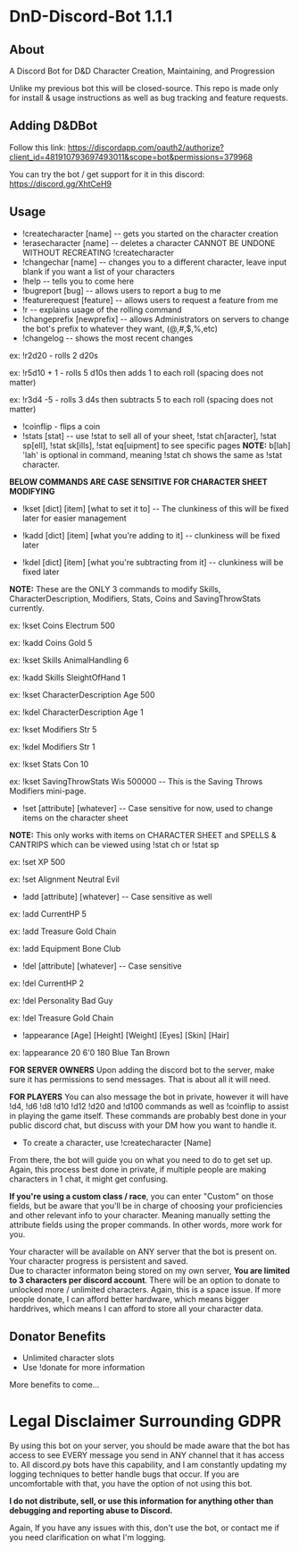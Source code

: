 # DnD-Discord-Bot 1.1.1
## About
A Discord Bot for D&amp;D Character Creation, Maintaining, and Progression

Unlike my previous bot this will be closed-source.  This repo is made only for install & usage instructions as well as bug tracking and feature requests.

## Adding D&DBot

Follow this link: https://discordapp.com/oauth2/authorize?client_id=481910793697493011&scope=bot&permissions=379968

You can try the bot / get support for it in this discord: https://discord.gg/XhtCeH9

## Usage
- !createcharacter [name] -- gets you started on the character creation
- !erasecharacter [name] -- deletes a character CANNOT BE UNDONE WITHOUT RECREATING !createcharacter
- !changechar [name] -- changes you to a different character, leave input blank if you want a list of your characters
- !help -- tells you to come here
- !bugreport [bug] -- allows users to report a bug to me
- !featurerequest [feature] -- allows users to request a feature from me
- !r -- explains usage of the rolling command
- !changeprefix [newprefix] -- allows Administrators on servers to change the bot's prefix to whatever they want, (@,#,$,%,etc)
- !changelog -- shows the most recent changes

ex: !r2d20 - rolls 2 d20s

ex: !r5d10 + 1 - rolls 5 d10s then adds 1 to each roll (spacing does not matter)

ex: !r3d4 -5 - rolls 3 d4s then subtracts 5 to each roll (spacing does not matter)

- !coinflip - flips a coin
- !stats [stat] -- use !stat to sell all of your sheet, !stat ch[aracter], !stat sp[ell], !stat sk[ills], !stat eq[uipment] to see specific pages **NOTE:** b[lah] 'lah' is optional in command, meaning !stat ch shows the same as !stat character.

**BELOW COMMANDS ARE CASE SENSITIVE FOR CHARACTER SHEET MODIFYING** 

- !kset [dict] [item] [what to set it to] -- The clunkiness of this will be fixed later for easier management

- !kadd [dict] [item] [what you're adding to it] -- clunkiness will be fixed later

- !kdel [dict] [item] [what you're subtracting from it] -- clunkiness will be fixed later

**NOTE:** These are the ONLY 3 commands to modify Skills, CharacterDescription, Modifiers, Stats, Coins and SavingThrowStats currently.

ex: !kset Coins Electrum 500

ex: !kadd Coins Gold 5

ex: !kset Skills AnimalHandling 6

ex: !kadd Skills SleightOfHand 1

ex: !kset CharacterDescription Age 500

ex: !kdel CharacterDescription Age 1

ex: !kset Modifiers Str 5

ex: !kdel Modifiers Str 1

ex: !kset Stats Con 10

ex: !kset SavingThrowStats Wis 500000 -- This is the Saving Throws Modifiers mini-page.

- !set [attribute] [whatever] -- Case sensitive for now, used to change items on the character sheet

**NOTE:** This only works with items on CHARACTER SHEET and SPELLS & CANTRIPS which can be viewed using !stat ch or !stat sp

ex: !set XP 500

ex: !set Alignment Neutral Evil

- !add [attribute] [whatever] -- Case sensitive as well

ex: !add CurrentHP 5

ex: !add Treasure Gold Chain

ex: !add Equipment Bone Club

- !del [attribute] [whatever] -- Case sensitive

ex: !del CurrentHP 2

ex: !del Personality Bad Guy

ex: !del Treasure Gold Chain

- !appearance [Age] [Height] [Weight] [Eyes] [Skin] [Hair]

ex: !appearance 20 6'0 180 Blue Tan Brown

**FOR SERVER OWNERS**
Upon adding the discord bot to the server, make sure it has permissions to send messages.  That is about all it will need.

**FOR PLAYERS**
You can also message the bot in private, however it will have !d4, !d6 !d8 !d10 !d12 !d20 and !d100 commands as well as !coinflip to assist in playing the game itself.  These commands are probably best done in your public discord chat, but discuss with your DM how you want to handle it.

* To create a character, use !createcharacter [Name]

From there, the bot will guide you on what you need to do to get set up.  Again, this process best done in private, if multiple people are making characters in 1 chat, it might get confusing.

**If you're using a custom class / race**, you can enter "Custom" on those fields, but be aware that you'll be in charge of choosing your proficiencies and other relevant info to your character.  Meaning manually setting the attribute fields using the proper commands.  In other words, more work for you.

Your character will be available on ANY server that the bot is present on.  Your character progress is persistent and saved.  
Due to character informaton being stored on my own server, **You are limited to 3 characters per discord account**.  There will be an option to donate to unlocked more / unlimited characters.  Again, this is a space issue.  If more people donate, I can afford better hardware, which means bigger harddrives, which means I can afford to store all your character data.



## Donator Benefits
* Unlimited character slots
* Use !donate for more information

More benefits to come...


# Legal Disclaimer Surrounding GDPR

By using this bot on your server, you should be made aware that the bot has access to see EVERY message you send in ANY channel that it has access to.  All discord.py bots have this capability, and I am constantly updating my logging techniques to better handle bugs that occur.  If you are uncomfortable with that, you have the option of not using this bot.

**I do not distribute, sell, or use this information for anything other than debugging and reporting abuse to Discord.**

Again, If you have any issues with this, don't use the bot, or contact me if you need clarification on what I'm logging.
